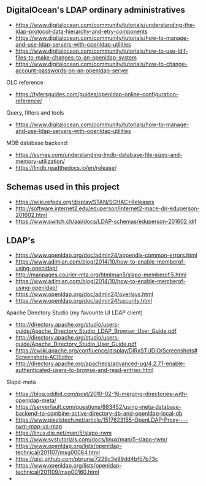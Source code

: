 DigitalOcean's LDAP ordinary administratives
--------------------------------------------
- https://www.digitalocean.com/community/tutorials/understanding-the-ldap-protocol-data-hierarchy-and-etry-components
- https://www.digitalocean.com/community/tutorials/how-to-manage-and-use-ldap-servers-with-openldap-utilities
- https://www.digitalocean.com/community/tutorials/how-to-use-ldif-files-to-make-changes-to-an-openldap-system
- https://www.digitalocean.com/community/tutorials/how-to-change-account-passwords-on-an-openldap-server

OLC reference
- https://tylersguides.com/guides/openldap-online-configuration-reference/

Query, filters and tools
- https://www.digitalocean.com/community/tutorials/how-to-manage-and-use-ldap-servers-with-openldap-utilities

MDB database backend:
- https://symas.com/understanding-lmdb-database-file-sizes-and-memory-utilization/
- https://lmdb.readthedocs.io/en/release/

Schemas used in this project
----------------------------
- https://wiki.refeds.org/display/STAN/SCHAC+Releases
- http://software.internet2.edu/eduperson/internet2-mace-dir-eduperson-201602.html
- https://www.switch.ch/aai/docs/LDAP-schemas/eduperson-201602.ldif

LDAP's 
------
- https://www.openldap.org/doc/admin24/appendix-common-errors.html
- https://www.adimian.com/blog/2014/10/how-to-enable-memberof-using-openldap/
- http://manpages.courier-mta.org/htmlman5/slapo-memberof.5.html
- https://www.adimian.com/blog/2014/10/how-to-enable-memberof-using-openldap/
- https://www.openldap.org/doc/admin24/overlays.html
- https://www.openldap.org/doc/admin24/security.html

Apache Directory Studio (my favourite UI LDAP client)
- http://directory.apache.org/studio/users-guide/Apache_Directory_Studio_LDAP_Browser_User_Guide.pdf
- http://directory.apache.org/studio/users-guide/Apache_Directory_Studio_User_Guide.pdf
- https://cwiki.apache.org/confluence/display/DIRxSTUDIO/Screenshots#Screenshots-ACIEditor
- http://directory.apache.org/apacheds/advanced-ug/4.2.7.1-enable-authenticated-users-to-browse-and-read-entries.html

Slapd-meta
- https://blog.oddbit.com/post/2010-02-16-merging-directories-with-openldap-meta/
- https://serverfault.com/questions/883452/using-meta-database-backend-to-combine-active-directory-db-and-openldap-local-db
- https://www.pixelstech.net/article/1517623155-OpenLDAP-Proxy----rwm-map-vs-map
- https://linux.die.net/man/5/slapo-rwm
- https://www.systutorials.com/docs/linux/man/5-slapo-rwm/
- https://www.openldap.org/lists/openldap-technical/201107/msg00084.html
- https://gist.github.com/pbruna/7229c3e99dd4bf57b73c
- https://www.openldap.org/lists/openldap-technical/201109/msg00160.html
- 
